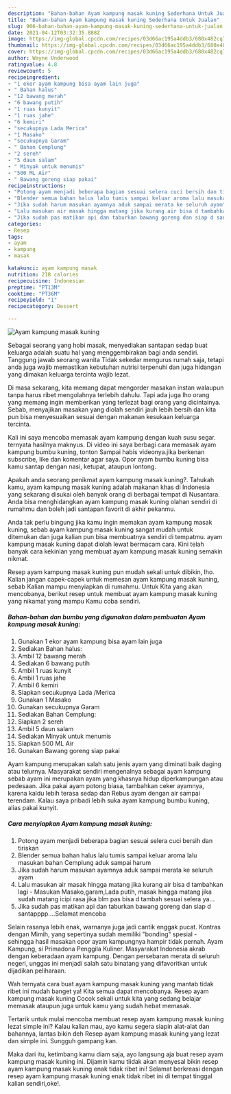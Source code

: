 ```yaml
---
description: "Bahan-bahan Ayam kampung masak kuning Sederhana Untuk Jualan"
title: "Bahan-bahan Ayam kampung masak kuning Sederhana Untuk Jualan"
slug: 906-bahan-bahan-ayam-kampung-masak-kuning-sederhana-untuk-jualan
date: 2021-04-12T03:32:35.888Z
image: https://img-global.cpcdn.com/recipes/03d66ac195a4ddb3/680x482cq70/ayam-kampung-masak-kuning-foto-resep-utama.jpg
thumbnail: https://img-global.cpcdn.com/recipes/03d66ac195a4ddb3/680x482cq70/ayam-kampung-masak-kuning-foto-resep-utama.jpg
cover: https://img-global.cpcdn.com/recipes/03d66ac195a4ddb3/680x482cq70/ayam-kampung-masak-kuning-foto-resep-utama.jpg
author: Wayne Underwood
ratingvalue: 4.8
reviewcount: 5
recipeingredient:
- "1 ekor ayam kampung bisa ayam lain juga"
- " Bahan halus"
- "12 bawang merah"
- "6 bawang putih"
- "1 ruas kunyit"
- "1 ruas jahe"
- "6 kemiri"
- "secukupnya Lada Merica"
- "1 Masako"
- "secukupnya Garam"
- " Bahan Cemplung"
- "2 sereh"
- "5 daun salam"
- " Minyak untuk menumis"
- "500 ML Air"
- " Bawang goreng siap pakai"
recipeinstructions:
- "Potong ayam menjadi beberapa bagian sesuai selera cuci bersih dan tiriskan"
- "Blender semua bahan halus lalu tumis sampai keluar aroma lalu masukan bahan Cemplung aduk sampai harum"
- "Jika sudah harum masukan ayamnya aduk sampai merata ke seluruh ayam"
- "Lalu masukan air masak hingga matang jika kurang air bisa d tambahkan lagi Masukan Masako,garam,Lada putih, masak hingga matang jika sudah matang icipi rasa jika blm pas bisa d tambah sesuai selera ya..."
- "Jika sudah pas matikan api dan taburkan bawang goreng dan siap d santapppp....Selamat mencoba"
categories:
- Resep
tags:
- ayam
- kampung
- masak

katakunci: ayam kampung masak 
nutrition: 218 calories
recipecuisine: Indonesian
preptime: "PT13M"
cooktime: "PT36M"
recipeyield: "1"
recipecategory: Dessert

---
```



![Ayam kampung masak kuning](https://img-global.cpcdn.com/recipes/03d66ac195a4ddb3/680x482cq70/ayam-kampung-masak-kuning-foto-resep-utama.jpg)

Sebagai seorang yang hobi masak, menyediakan santapan sedap buat keluarga adalah suatu hal yang menggembirakan bagi anda sendiri. Tanggung jawab seorang  wanita Tidak sekedar mengurus rumah saja, tetapi anda juga wajib memastikan kebutuhan nutrisi terpenuhi dan juga hidangan yang dimakan keluarga tercinta wajib lezat.

Di masa  sekarang, kita memang dapat mengorder masakan instan walaupun tanpa harus ribet mengolahnya terlebih dahulu. Tapi ada juga lho orang yang memang ingin memberikan yang terlezat bagi orang yang dicintainya. Sebab, menyajikan masakan yang diolah sendiri jauh lebih bersih dan kita pun bisa menyesuaikan sesuai dengan makanan kesukaan keluarga tercinta. 

Kali ini saya mencoba memasak ayam kampung dengan kuah susu segar. ternyata hasilnya maknyus. Di video ini saya berbagi cara memasak ayam kampung bumbu kuning, tonton Sampai habis videonya.jika berkenan subscribe, like dan komentar agar saya. Opor ayam bumbu kuning bisa kamu santap dengan nasi, ketupat, ataupun lontong.

Apakah anda seorang penikmat ayam kampung masak kuning?. Tahukah kamu, ayam kampung masak kuning adalah makanan khas di Indonesia yang sekarang disukai oleh banyak orang di berbagai tempat di Nusantara. Anda bisa menghidangkan ayam kampung masak kuning olahan sendiri di rumahmu dan boleh jadi santapan favorit di akhir pekanmu.

Anda tak perlu bingung jika kamu ingin memakan ayam kampung masak kuning, sebab ayam kampung masak kuning sangat mudah untuk ditemukan dan juga kalian pun bisa membuatnya sendiri di tempatmu. ayam kampung masak kuning dapat diolah lewat bermacam cara. Kini telah banyak cara kekinian yang membuat ayam kampung masak kuning semakin nikmat.

Resep ayam kampung masak kuning pun mudah sekali untuk dibikin, lho. Kalian jangan capek-capek untuk memesan ayam kampung masak kuning, sebab Kalian mampu menyiapkan di rumahmu. Untuk Kita yang akan mencobanya, berikut resep untuk membuat ayam kampung masak kuning yang nikamat yang mampu Kamu coba sendiri.

<!--inarticleads1-->

##### Bahan-bahan dan bumbu yang digunakan dalam pembuatan Ayam kampung masak kuning:

1. Gunakan 1 ekor ayam kampung bisa ayam lain juga
1. Sediakan  Bahan halus:
1. Ambil 12 bawang merah
1. Sediakan 6 bawang putih
1. Ambil 1 ruas kunyit
1. Ambil 1 ruas jahe
1. Ambil 6 kemiri
1. Siapkan secukupnya Lada /Merica
1. Gunakan 1 Masako
1. Gunakan secukupnya Garam
1. Sediakan  Bahan Cemplung:
1. Siapkan 2 sereh
1. Ambil 5 daun salam
1. Sediakan  Minyak untuk menumis
1. Siapkan 500 ML Air
1. Gunakan  Bawang goreng siap pakai


Ayam kampung merupakan salah satu jenis ayam yang diminati baik daging atau telurnya. Masyarakat sendiri mengenalnya sebagai ayam kampung sebab ayam ini merupakan ayam yang khasnya hidup diperkampungan atau pedesaan. Jika pakai ayam potong biasa, tambahkan ceker ayamnya, karena kaldu lebih terasa sedap dan Rebus ayam dengan air sampai terendam. Kalau saya pribadi lebih suka ayam kampung bumbu kuning, alias pakai kunyit. 

<!--inarticleads2-->

##### Cara menyiapkan Ayam kampung masak kuning:

1. Potong ayam menjadi beberapa bagian sesuai selera cuci bersih dan tiriskan
1. Blender semua bahan halus lalu tumis sampai keluar aroma lalu masukan bahan Cemplung aduk sampai harum
1. Jika sudah harum masukan ayamnya aduk sampai merata ke seluruh ayam
1. Lalu masukan air masak hingga matang jika kurang air bisa d tambahkan lagi - Masukan Masako,garam,Lada putih, masak hingga matang jika sudah matang icipi rasa jika blm pas bisa d tambah sesuai selera ya...
1. Jika sudah pas matikan api dan taburkan bawang goreng dan siap d santapppp....Selamat mencoba


Selain rasanya lebih enak, warnanya juga jadi cantik enggak pucat. Kontras dengan Mimih, yang sepertinya sudah memiliki &#34;bonding&#34; spesial - sehingga hasil masakan opor ayam kampungnya hampir tidak pernah. Ayam Kampung, si Primadona Penggila Kuliner. Masyarakat Indonesia akrab dengan keberadaan ayam kampung. Dengan persebaran merata di seluruh negeri, unggas ini menjadi salah satu binatang yang difavoritkan untuk dijadikan peliharaan. 

Wah ternyata cara buat ayam kampung masak kuning yang mantab tidak ribet ini mudah banget ya! Kita semua dapat mencobanya. Resep ayam kampung masak kuning Cocok sekali untuk kita yang sedang belajar memasak ataupun juga untuk kamu yang sudah hebat memasak.

Tertarik untuk mulai mencoba membuat resep ayam kampung masak kuning lezat simple ini? Kalau kalian mau, ayo kamu segera siapin alat-alat dan bahannya, lantas bikin deh Resep ayam kampung masak kuning yang lezat dan simple ini. Sungguh gampang kan. 

Maka dari itu, ketimbang kamu diam saja, ayo langsung aja buat resep ayam kampung masak kuning ini. Dijamin kamu tiidak akan menyesal bikin resep ayam kampung masak kuning enak tidak ribet ini! Selamat berkreasi dengan resep ayam kampung masak kuning enak tidak ribet ini di tempat tinggal kalian sendiri,oke!.

